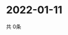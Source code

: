 # 2022-01-11
  共 0条

  <!-- BEGIN -->
  <!-- 最后更新时间Tue Jan 11 2022 09:03:59 GMT+0000 (Coordinated Universal Time) -->
  
  <!-- END -->
  
  